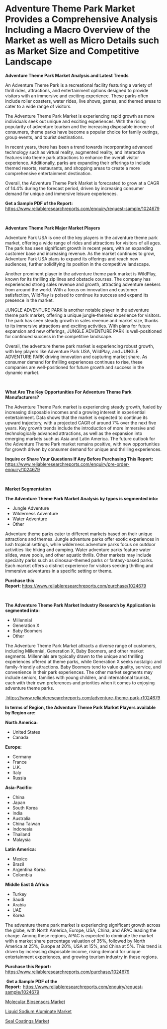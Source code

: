 <p><h1>Adventure Theme Park Market Provides a Comprehensive Analysis Including a Macro Overview of the Market as well as Micro Details such as Market Size and Competitive Landscape</h1></p><p><strong>Adventure Theme Park Market Analysis and Latest Trends</strong></p>
<p><p>An Adventure Theme Park is a recreational facility featuring a variety of thrill rides, attractions, and entertainment options designed to provide visitors with an immersive and exciting experience. These parks often include roller coasters, water rides, live shows, games, and themed areas to cater to a wide range of visitors.</p><p>The Adventure Theme Park Market is experiencing rapid growth as more individuals seek out unique and exciting experiences. With the rising popularity of adventure tourism and the increasing disposable income of consumers, theme parks have become a popular choice for family outings, group events, and tourist destinations.</p><p>In recent years, there has been a trend towards incorporating advanced technology such as virtual reality, augmented reality, and interactive features into theme park attractions to enhance the overall visitor experience. Additionally, parks are expanding their offerings to include themed resorts, restaurants, and shopping areas to create a more comprehensive entertainment destination.</p><p>Overall, the Adventure Theme Park Market is forecasted to grow at a CAGR of 14.4% during the forecast period, driven by increasing consumer demand for unique and immersive leisure experiences.</p></p>
<p><strong>Get a Sample PDF of the Report:&nbsp;</strong> <a href="https://www.reliableresearchreports.com/enquiry/request-sample/1024679">https://www.reliableresearchreports.com/enquiry/request-sample/1024679</a></p>
<p>&nbsp;</p>
<p><strong>Adventure Theme Park Major Market Players</strong></p>
<p><p>Adventure Park USA is one of the key players in the adventure theme park market, offering a wide range of rides and attractions for visitors of all ages. The park has seen significant growth in recent years, with an expanding customer base and increasing revenue. As the market continues to grow, Adventure Park USA plans to expand its offerings and reach new audiences, further solidifying its position in the competitive landscape.</p><p>Another prominent player in the adventure theme park market is WildPlay, known for its thrilling zip lines and obstacle courses. The company has experienced strong sales revenue and growth, attracting adventure seekers from around the world. With a focus on innovation and customer satisfaction, WildPlay is poised to continue its success and expand its presence in the market.</p><p>JUNGLE ADVENTURE PARK is another notable player in the adventure theme park market, offering a unique jungle-themed experience for visitors. The park has seen steady growth in sales revenue and market size, thanks to its immersive attractions and exciting activities. With plans for future expansion and new offerings, JUNGLE ADVENTURE PARK is well-positioned for continued success in the competitive landscape.</p><p>Overall, the adventure theme park market is experiencing robust growth, with key players like Adventure Park USA, WildPlay, and JUNGLE ADVENTURE PARK driving innovation and capturing market share. As consumer demand for thrilling experiences continues to rise, these companies are well-positioned for future growth and success in the dynamic market.</p></p>
<p>&nbsp;</p>
<p><strong>What Are The Key Opportunities For Adventure Theme Park Manufacturers?</strong></p>
<p><p>The Adventure Theme Park market is experiencing steady growth, fueled by increasing disposable incomes and a growing interest in experiential entertainment. Data shows that the market is expected to continue its upward trajectory, with a projected CAGR of around 7% over the next five years. Key growth trends include the introduction of more immersive and technologically advanced attractions, as well as the expansion into emerging markets such as Asia and Latin America. The future outlook for the Adventure Theme Park market remains positive, with new opportunities for growth driven by consumer demand for unique and thrilling experiences.</p></p>
<p><strong>Inquire or Share Your Questions If Any Before Purchasing This Report:</strong> <a href="https://www.reliableresearchreports.com/enquiry/pre-order-enquiry/1024679">https://www.reliableresearchreports.com/enquiry/pre-order-enquiry/1024679</a></p>
<p>&nbsp;</p>
<p><strong>Market Segmentation</strong></p>
<p><strong>The Adventure Theme Park Market Analysis by types is segmented into:</strong></p>
<p><ul><li>Jungle Adventure</li><li>Wilderness Adventure</li><li>Water Adventure</li><li>Other</li></ul></p>
<p><p>Adventure theme parks cater to different markets based on their unique attractions and themes. Jungle adventure parks offer exotic experiences in lush tropical settings, while wilderness adventure parks focus on outdoor activities like hiking and camping. Water adventure parks feature water slides, wave pools, and other aquatic thrills. Other markets may include specialty parks such as dinosaur-themed parks or fantasy-based parks. Each market offers a distinct experience for visitors seeking thrilling and immersive adventures in a specific setting or theme.</p></p>
<p><strong>Purchase this Report:&nbsp;</strong><a href="https://www.reliableresearchreports.com/purchase/1024679">https://www.reliableresearchreports.com/purchase/1024679</a></p>
<p>&nbsp;</p>
<p><strong>The Adventure Theme Park Market Industry Research by Application is segmented into:</strong></p>
<p><ul><li>Millennial</li><li>Generation X</li><li>Baby Boomers</li><li>Other</li></ul></p>
<p><p>The Adventure Theme Park Market attracts a diverse range of customers, including Millennial, Generation X, Baby Boomers, and other market segments. Millennials are typically drawn to the unique and thrilling experiences offered at theme parks, while Generation X seeks nostalgic and family-friendly attractions. Baby Boomers tend to value quality, service, and convenience in their park experiences. The other market segments may include seniors, families with young children, and international tourists, each with their own preferences and priorities when it comes to enjoying adventure theme parks.</p></p>
<p><a href="https://www.reliableresearchreports.com/adventure-theme-park-r1024679">&nbsp;https://www.reliableresearchreports.com/adventure-theme-park-r1024679</a></p>
<p><strong>In terms of Region, the Adventure Theme Park Market Players available by Region are:</strong></p>
<p>
    <p> <strong> North America: </strong>
        <ul>
            <li>United States</li>
            <li>Canada</li>
        </ul>
        </p> 
    <p> <strong> Europe: </strong>
        <ul>
            <li>Germany</li>
            <li>France</li>
            <li>U.K.</li>
            <li>Italy</li>
            <li>Russia</li>
        </ul>
        </p> 
    <p> <strong> Asia-Pacific: </strong>
        <ul>
            <li>China</li>
            <li>Japan</li>
            <li>South Korea</li>
            <li>India</li>
            <li>Australia</li>
            <li>China Taiwan</li>
            <li>Indonesia</li>
            <li>Thailand</li>
            <li>Malaysia</li>
        </ul>
        </p> 
    <p> <strong> Latin America: </strong>
        <ul>
            <li>Mexico</li>
            <li>Brazil</li>
            <li>Argentina Korea</li>
            <li>Colombia</li>
        </ul>
        </p> 
    <p> <strong> Middle East & Africa: </strong>
        <ul>
            <li>Turkey</li>
            <li>Saudi</li>
            <li>Arabia</li>
            <li>UAE</li>
            <li>Korea</li>
        </ul>
    </p>
    </p>
<p><p>The adventure theme park market is experiencing significant growth across the globe, with North America, Europe, USA, China, and APAC leading the charge. Among these regions, APAC is expected to dominate the market with a market share percentage valuation of 35%, followed by North America at 25%, Europe at 20%, USA at 15%, and China at 5%. This trend is driven by increasing disposable income, rising demand for unique entertainment experiences, and growing tourism industry in these regions.</p></p>
<p><strong>Purchase this Report: </strong><a href="https://www.reliableresearchreports.com/purchase/1024679">https://www.reliableresearchreports.com/purchase/1024679</a></p>
<p>&nbsp;<strong>Get a Sample PDF of the Report:&nbsp;&nbsp;</strong><a href="https://www.reliableresearchreports.com/enquiry/request-sample/1024679">https://www.reliableresearchreports.com/enquiry/request-sample/1024679</a></p>
<p><strong></strong></p>
<p><p><a href="https://www.linkedin.com/pulse/molecular-biosensors-market-share-evolution-growth-trends-w41ze">Molecular Biosensors Market</a></p><p><a href="https://www.linkedin.com/pulse/liquid-sodium-aluminate-market-research-report-unlocks-analysis-rsgjc?trackingId=WyfeXJ8jXFWgxQtKlNi55A%3D%3D">Liquid Sodium Aluminate Market</a></p><p><a href="https://www.linkedin.com/pulse/global-seal-coatings-market-types-applications-major-players-excse?trackingId=0js%2BcQnlpikm%2FwyUyZLo2w%3D%3D">Seal Coatings Market</a></p></p>